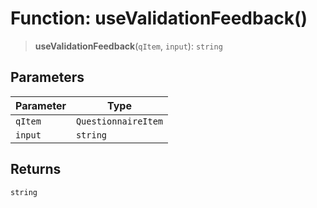 # Function: useValidationFeedback()

> **useValidationFeedback**(`qItem`, `input`): `string`

## Parameters

| Parameter | Type |
| ------ | ------ |
| `qItem` | `QuestionnaireItem` |
| `input` | `string` |

## Returns

`string`
